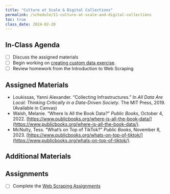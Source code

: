 ```yaml
---
title: "Culture at Scale & Digital Collections"
permalink: /schedule/11-culture-at-scale-and-digital-collections
toc: true
class_date: 2024-02-20
---
```


## In-Class Agenda

- [ ] Discuss the assigned materials
- [ ] Begin working on [creating custom data exercise](https://zoeleblanc.com/is310-computing-humanities-2024/schedule/11-culture-at-scale-and-digital-collections).
- [ ] Review homework from the Introduction to Web Scraping

## Assigned Materials

- Loukissas, Yanni Alexander. “Collecting Infrastructures.” In *All Data Are Local: Thinking Critically in a Data-Driven Society*. The MIT Press, 2019. (Available in Canvas)
- Walsh, Melanie. “Where Is All the Book Data?” *Public Books*, October 4, 2022. [https://www.publicbooks.org/where-is-all-the-book-data/](https://www.publicbooks.org/where-is-all-the-book-data/).
- McNulty, Tess. “What’s on Top of TikTok?” *Public Books*, November 8, 2023. [https://www.publicbooks.org/whats-on-top-of-tiktok/](https://www.publicbooks.org/whats-on-top-of-tiktok/).

## Additional Materials

## Assignments

- [ ] Complete the [Web Scraping Assignments]({{site.baseurl}}/materials/creating-curating-humanities-data/05-web-scraping#web-scraping-assignments)
